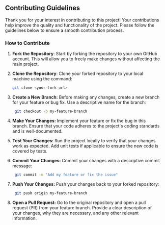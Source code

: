 ## Contributing Guidelines

Thank you for your interest in contributing to this project! Your contributions help improve the quality and functionality of the project. Please follow the guidelines below to ensure a smooth contribution process.

### How to Contribute

1. **Fork the Repository**: Start by forking the repository to your own GitHub account. This will allow you to freely make changes without affecting the main project.

2. **Clone the Repository**: Clone your forked repository to your local machine using the command:
   ```bash
   git clone <your-fork-url>

3. **Create a New Branch:** Before making any changes, create a new branch for your feature or bug fix. Use a descriptive name for the branch:

   ```bash
    git checkout -b my-feature-branch

4. **Make Your Changes:** Implement your feature or fix the bug in this branch. Ensure that your code adheres to the project's coding standards and is well-documented.

5. **Test Your Changes:** Run the project locally to verify that your changes work as expected. Add unit tests if applicable to ensure the new code is covered by tests.

6. **Commit Your Changes:** Commit your changes with a descriptive commit message:

   ```bash
    git commit -m "Add my feature or fix the issue"

7. **Push Your Changes:** Push your changes back to your forked repository:

   ```bash
    git push origin my-feature-branch
8. **Open a Pull Request:** Go to the original repository and open a pull request (PR) from your feature branch. Provide a clear description of your changes, why they are necessary, and any other relevant information.
